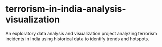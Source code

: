 # terrorism-in-india-analysis-visualization
An exploratory data analysis and visualization project analyzing terrorism incidents in India using historical data to identify trends and hotspots.
